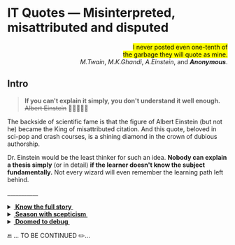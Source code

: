 # IT Quotes &mdash; Misinterpreted, misattributed and disputed

<p dir="rtl"><mark>I never posted even one-tenth of<br/>
.the garbage they will quote as mine</mark><br/>
.<i>M.Twain</i>, <i>M.K.Ghandi</i>, <i>A.Einstein</i>, and <i><b>Anonymous</b></i></p>

## Intro

> **If you can't explain it simply, you don't understand it well enough.**\
<s>Albert Einstein</s> 🤦‍♂️🤦🤦‍♀️

The backside of scientific fame is that the figure of Albert Einstein (but not he) became the King of misattributed citation. And this quote, beloved in sci-pop and crash courses, is a shining diamond in the crown of dubious authorship.

Dr.&nbsp;Einstein would be the least thinker for such an idea. **Nobody can explain a thesis simply** (or in detail) **if the learner doesn't know the subject fundamentally.** Not every wizard will even remember the learning path left behind.

\___________

<details><summary><ins><b>&nbsp;Know the full story&nbsp;</b></ins></summary>
&nbsp;

> Where a calculator like ENIAC today is equipped with 18'000 vacuum tubes and weighs 30 tons, **computers in the future may** have only 1'000 vacuum tubes and perhaps **weigh only 1½ tons**.\
_Popular Mechanics, March 1949_

Wrongly quoted as futuristic cringe, it wasn't.

The same magazine over seven decades later: «Fully transistorized computer, the IBM 608, hit the market in late 1957. It weighed 1.2 tons.»

---

</details>

<details><summary><ins><b>&nbsp;Season with scepticism&nbsp;</b></ins></summary>
&nbsp;

> "There are only two kinds of languages: the ones people complain about and the ones nobody uses".\
Yes. Again, I very much doubt that the sentiment is original.\
Of course, all "there are only two" quotes have to be taken with a grain of salt.\
[Bjarne Stroustrup](../contributors/README.md#Bjarne-Stroustrup)

</details>

<details><summary><ins><b>&nbsp;Doomed to debug&nbsp;</b></ins></summary>
&nbsp;

> ... the realization came over me with full force that a good part of the remainder of my life was going to be spent in finding errors in my own programs.\
[Maurice Wilkes](../contributors/README.md#Maurice-Wilkes)

It's sometimes quoted as an appeal to quality, but it's indeed a curious fact about the scale of former hardware.

<details><summary>...................<i>Full quote</i></summary>
 
> By June 1949 people had begun to realize that it was not so easy to get programs right as at one time appeared. I well remember when this realization first came on me with full force.
The EDSAC was on the top floor of the building and the tape-punching and editing equipment one floor below. [...] It was on one of my journeys between the EDSAC room and the punching equipment that "hesitating at the angles of stairs" the realization came over me with full force that a good part of the remainder of my life was going to be spent in finding errors in my own programs.

</details>

---

</details>

🔚 ... TO BE CONTINUED ✏️...
